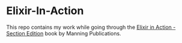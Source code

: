 # Elixir-In-Action

This repo contains my work while going through the [Elixir in Action - Section Edition](https://www.manning.com/books/elixir-in-action-second-edition) book by Manning Publications.
